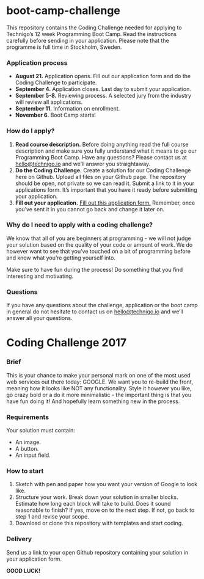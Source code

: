 # boot-camp-challenge
This repository contains the Coding Challenge needed for applying to Technigo’s 12 week Programming Boot Camp. Read the instructions carefully before sending in your application. Please note that the programme is full time in Stockholm, Sweden.

### Application process
* **August 21.** Application opens. Fill out our application form and do the Coding Challenge to participate.
* **September 4.** Application closes. Last day to submit your application.
* **September 5-8.** Reviewing process. A selected jury from the industry will review all applications.
* **September 11.** Information on enrollment.
* **November 6.** Boot Camp starts!

### How do I apply?
1. **Read course description.** Before doing anything read the full course description and make sure you fully understand what it means to go our Programming Boot Camp. Have any questions? Please contact us at hello@technigo.io and we’ll answer you straightaway.
2. **Do the Coding Challenge.** Create a solution for our Coding Challenge here on Github. Upload all files on your Github page. The repository should be open, not private so we can read it. Submit a link to it in your applications form. It’s important that you have it ready before submitting your application.
3. **Fill out your application.** [Fill out this application form.](https://technigo.typeform.com/to/ciDY0h) Remember, once you’ve sent it in you cannot go back and change it later on.

### Why do I need to apply with a coding challenge?
We know that all of you are beginners at programming - we will not judge your solution based on the quality of your code or amount of work. We do however want to see that you’ve touched on a bit of programming before and know what you’re getting yourself into.

Make sure to have fun during the process! Do something that you find interesting and motivating.

### Questions
If you have any questions about the challenge, application or the boot camp in general do not hesitate to contact us on hello@technigo.io and we’ll answer all your questions.

# Coding Challenge 2017

### Brief
This is your chance to make your personal mark on one of the most used web services out there today: GOOGLE. We want you to re-build the front, meaning how it looks like NOT any functionality. Style it however you like, go crazy bold or a do it more minimalistic - the important thing is that you have fun doing it! And hopefully learn something new in the process.

### Requirements
Your solution must contain:
* An image.
* A button.
* An input field.

### How to start
1. Sketch with pen and paper how you want your version of Google to look like. 
2. Structure your work. Break down your solution in smaller blocks. Estimate how long each block will take to build. Does it sound reasonable to finish? If yes, move on to the next step. If not, go back to step 1 and revise your scope.
3. Download or clone this repository with templates and start coding.

### Delivery
Send us a link to your open Github repository containing your solution in your application form. 

**GOOD LUCK!**


